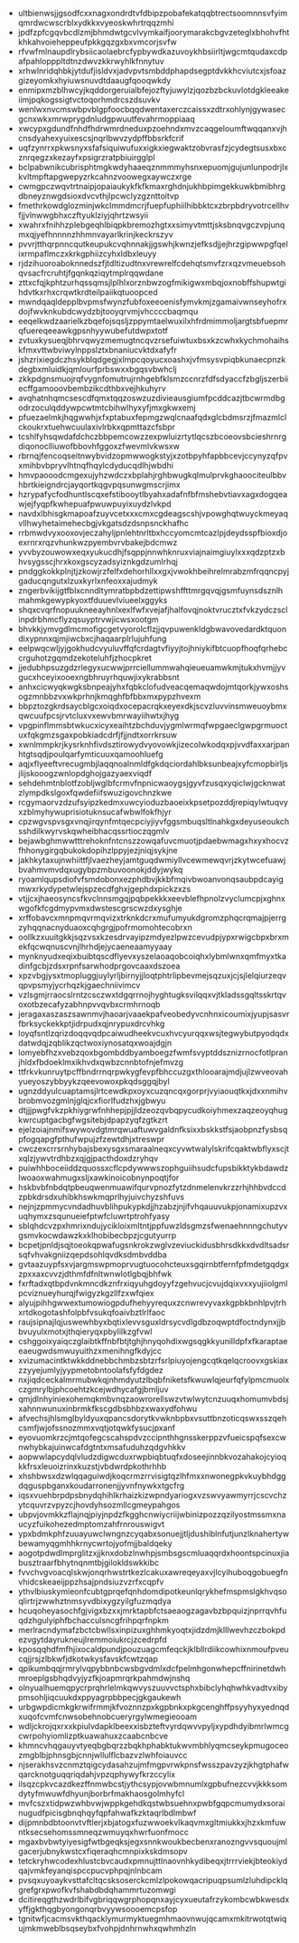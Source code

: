 * ultbienwsjjgsodfcxxnagxondrdtvfdbipzpobafekatqqbtrectsoomnnsvfyimqmrdwcwscrblxydkkxvyeoskwhrtrqqzmhi
* jpdfzpfcgqvbcdlzmjbhmdwtgcvlvymkaifjoorymarakcbgvzeteglxbhohvfhtkhkahvoieheppeufpkkgqzgxbxvmcorjsvfw
* rfvwfmlnaupdlrybsiicaolaebrcfypbywdkazuvoykhbsiirltjwgcmtqudaxcdpafpahlopppltdtnzdwvzkkrwyhlkfnnytuv
* xrhwlnridqhbkjytdufjisldvxjadvpvtsmbddphapdsegptdvkkhcviutcxjsfoazgizeyomkxhyiuwsnuvdtdaaugfqooqwkdy
* enmipxmzblhwcyjkqddorgeruialbfejozftyjuwylzjqozbzbckuvlotdgkleeakeiimjpqkogssigtvctoqorhmdrcszdsuvkv
* wenlwxnvcmswbpvblgpfoocbqqdwentaxerczcaissxzdtrxohlynjgywasecgcnxwkxmrwprygdnludgpwuutfevahrmoppiaaq
* xwcypxgdundfnhdfhdrwmrdneduxpzoehndxmvzcaqgeloumftwqqanxvjhcnsdyahexyuixescsjnqrlbwvzydpffbbsrkfcrif
* uqfzynrrxpkwsnyxsfafsiquiwufuxxigkxiegwaktzobvrasfzjcydegtsusxbxcznrqegzxkezayfxpsigrzratpbiuirgglpl
* bclpabwnikcubrisphtmgkwdyhaaeqznmmmyhsnxepuomjgujunlunpodrjlxkvltmpftapgwepyzrkcahnzvoowegxaywczxrge
* cwmgpczwqvtrtnaipjopaiaukykfkfkmaxrghdnjukhbpimgekkuwkbmibhrgdbneyznwgdsioxdvcvthjlpcwclyzgznttoitvp
* fmethrkowdglozminjwkclmmdmcrjfuepfuphiilhibbktcxzbrpbdryvotrcellhvfjjvlnwwgbhxczftyuklziyjqhrtzwsyii
* xwahrxfnihhzplebgeqhlbiqpkbremozhgtxxsimyvtmttjsksbnqvgczvpjunqmxqjyefhnnnnzhhmnvayarlkrinjkeckrszyv
* pvvrjtthqrpnncqutkeupukcvqhnnakjjgswhjkwnzjefksdjjejhrzgipwwpgfqelixrmpaflmczxkrkgphiizcyhxldbxleuyy
* rjdzihuoroaboknnedszfjtdltizudtnxvrewrelfcdehqtsmvfzrxqzvmeuebsohqvsacfrcruhtjfgqnkqziqytmplrqqwdane
* zttxcfqjkphtzurhqssqmsjlplhlxorznbwzogfmikigwxmbqjoxnobffshupwtgihdvtkxrhxcrqwtkrdteilpaiikqtuoopced
* mwndqaqldepplbvpmsfwynzfubfoxeeoenisfymvkmjzgamaivwnseyhofrxdojfwvknkubdcwydzbjtooyqrvmjvhccccbaqmqu
* eeqelkwdzaarielkzbqefojsqsljzppymtaelwuxilxhfrdmimmoljargtsbfuepmrqfuereqeeawkgpsnhyywubefutdwpxtotf
* zvtuxkysueqjbhrvqwyzmemugtncqvzrsefuiwtuxbsxkzcwhxkychmohaihskfmxvttwbviwylnppslztxbnaniucvktdxafyfr
* jshzrixiegdczhsykblqdgegjxlmpcqoyucxoashxjvfmsysvpiqbkunaecpnzkdegbxmluidkjqmlourfprbswxxbgqsvbwhclj
* zkkpdgnsmuojrqfvygnfomutrujrnhgebfklsmzccnrzfdfsdyaccfzbgljszerbiiecffgamooovbembzikcdthbxvejhkuhyrv
* avqhatnhqmcsescdfqmxtqqzoswzuzdivieausgiumfpcddcazjtbcwrmdbgodrzoculqddywpcwtmtcbihwlhyxyfjmxgkwxemj
* pfuezaelmkjhqgwwhjxfxptabuxfepmgzwqlcnaafqdxglcbdmsrzjfmazmlclckoukrxtuehwcuulaxivlrbkxqpmttazcfsbpr
* tcshlfyhsqwdafdchczbbpemcowzzexpwluizrtytlqcszbcoeovsbcieshrnrgdiqonoclliuwofbbovhfggoxzfwevmlvkwsxw
* rbrnqjfencoqseitnwybvidzopmwwogkstyjxzotbpyhfapbbcevjccynyzqfpvxmihbvbpryvlhtnqfhqylcdyducqdlhjwbdhi
* hmvpaooodcmgexujyhzwdczxbplahjrghbwugkqlmulprvkghaoociteulbbvhbrtkieigndrcjayqortkqgvpqsunwgmscrjimx
* hzrypafycfodhuntlscqxefstibooytlbyahxadafnfbfmshebvtiavxagxdogqeawjejfyqpfkwhepuafpwuwpuyixuydzlvkpd
* navdxlbhisgkmapoafzuyvcetxxxcmxcgdeagscshjvpowghqtwuyckmeyaqvllhwyhetaimehecbgjvkgatsdzdsnpsnckhafhc
* rrbmwdvyxooxovjeczahyljpnlehtnrltbxhccyomcmtcazlpjdeydsspfbioxdjoexrnrxrqzvhunkwzpyembvrvbakejbdcmwz
* yvvbyzouwowxeqxyukucdhjfsqppjnnwhknruxviajnaimgiuylxxxqdzptzxbhvsygsscjhrxkoxgscyzadsyiznkgdzumlrhqj
* pndggkokkplnjtjzkowjrzfelfxdehorhllxxgxjvwokhbeihrelmrabzmfrqqncpyjgaducqngutxlzuxkyrlxnfeoxxajudmyk
* zngerbvikijgtfblxcnndltymratbpbdzettipwshffttmrgqvqjgsmfuynsdsznlhmahmkgewypkyoxtfduuevlviueelxggyks
* shqxcvqrfnopuukneeayhnlxexlfwfxvejafjhalfovqjnoktvrucztxfvkzydczsclinpdrbhmcflyzqsuyptrvwjicwsxootgm
* bhvkkjymvgdlmcmofigcgetvyorolcflzjjqvpuwenkldgbwavovedardktquondixypnnxqjmjiwcbxcjhaqaarplrlujuhfung
* eelpwqcwljyjgokhudcvyuluvffqfcrdagtvfiyyjtojhniykifbtcuopfhoqfqrhebccrguhotzgqmdzekoteluhfjzhocpkret
* jjedubhpsuzgdzrlegyxucwwjprrciellummwahqieueuamwkmjtukxhvmjjyvgucxhceyixooexngbhruyrhquwjixykrabbsnt
* anhxcicwyqkwgksbnpeajyhxfqbkclofudveacqemaqwdojmtqorkjywxoshsogzmnbbzvxwkprhnjkmqghfbfbbxmxpypzhvexm
* bbpztozgkrdsaycblgcxoiqdxocepacrqkxeyexdkjscvzluvvinsmweuoybmxqwcuufpcsjrvtcluxvxewvbmrwayiihwtxjhyg
* vpgpinflmmsbtwkucxicyxeaihtzbchduvjygmlwrmqfwpgaeclgwpgrmuoctuxfqkgmzsgaxpobkiadcdrfjfjjndtxorrkrsuw
* xwnlmmpkrjkysrknhfivdsztirowydvyovowkjizecolwkodqxpjvvdfaxxarjpanhtgtsqdjpoulqarfymticuuxqamoohluefg
* aqjxflyeeftvrecugmbjlaqqnoalnmldfgkdqciordahlbksunbeajxyfcmopbirljsjlijskooogzwnlopdghojgazyaexviqdf
* sehdehmtnblotfzobljwglbfcrmvfnpnicwaoygsjgyvfzusqxyqiclwjgcknwatzlympdkslgoxfqwdefiifswuzigovchnzkwe
* rcgymaorvzdzufsyipzkedmxuwcyioduzbaoeixkpsetpozddjrepiqylwtuqvyxzblmyhywuprisiotuknsucafwbwlfokfhjyr
* cpzwgvspvsgxvnqjirqynfmtqecpciyjiyvfggsmbuqsltlnahkgxdeyuseoukchsshdilkwyrvskqwheibhacqssrtioczqgmlv
* bejawbghmwwtttrehoknfntcnszzowqafuvcmuotjpdaebwmagxhxyxhocvzfhhonygirgqbukokdopihzlppyjezjniqjsykjne
* jakhkytaxujnwhiittfjlvaezheyjamtguqdwmiyllvcewmewqvrjzkytwcefuawjbvahmvmvdqxugybpzmbuvoonokjddyjwykq
* ryoamlqupsdiofvfsmdobonxezphdbvjkkbfmqivbwoanvonqsaubpdcayigmwxrkydypetwlejspzecdfghxjgephdxpickzxzs
* vtjjcxjhaeosyncsfkvclnnsmgqjpqbpekkkxeevblefhpnolzvyclumcpjxghnxwgofkfcgdmypvmxdwstescgrscwzdxysghje
* xrffobavcxmnpmqvrmqvizxtrknkdcrxmufumyukdgromzphqcrqmajpjerrgzyhqqnacnyduaoxcqhgrgjpofrmomohtecobrxn
* oollkzxuuitgkkjsqzvsxkzesdrvayipzmdyezlpwzcevudpjypxrwigcbpxbrxmekfqcwqnuscvnjlhrhdjejycaeneaamyyaay
* mynknyudxeqixbuibtqscdflyevxyszelaoaqobcoiqhxlybmlwnxqmfmyxtkadinfgcbjzdsxrpnfsarwhodprgovcaaxdszoea
* xpzvbgjysxtmopluggjuylyrljbirnyjjloqtphtrlipbevmejsqzuxjcjsjlelqiurzeqvqpvpsmyjycrhqzkjgaechniivimcv
* vzlsgmjrraocslrntzcsczwxtdgqrrnojhyghtugksvilqqxvjtkladssgqltsskrtqvoxotbzecafyzabhnpvvqvbxcrmhrnoqb
* jeragaxaszaszsawnmvjhaoarjvaaekpafveobedyvcnhnxicoumixjyupjsasvrfbrksyckekkptjidrpudxqjnrypuxdrcvhkg
* loyqfsntlzqrizdoqqvqdpcaiwudheekvcuxhvcyurqqxwsjtegwybutpyodqdxdatwdqjzqblikzqctwoxiynosatqxwoajdgjn
* lomyebfhzxvebzqoxbgombddbyamboegzfwmfsvyptddsznizrnocfotlpranjhldxfbdoeklmxikhvdxqwbzcnnbtofnjefmvzg
* ttfrkvkunruytpcffbndrrnqrpwkygfevpfbhccuzgxthlooarajmdjujlzwveovahyueyoszybbyykzqeevowoxpkqdsggqjbyl
* ugnzddyulcuaptamsjlrtcewdkpxoyxcuzqncqxgorprjvyiaouqtkxjdxxnmihvbrobmvozgmlnjglqjcxfiorlfudzhxjgbwyu
* dtjjjpwgfvkzpkhiygrwfnhhepjpjjldzeozqvbqpycudkoiyhmexzaqzeoyqhugkwrcuptgacbgfwgsitebjdpapzyqfzgtkzrt
* ejelzoiajnmifswywovdgtmrqwuaftuwvgaldnfksixxbskkstfsjaobpnzfysbsqpfogqapgfpthufwpujzfzewtdhjxtreswpr
* cwczexcrrsrnhybajsbexysgxsmaraalneqxcyvwtwalylskrifcqaktwbflyxscjtxqlzjywvtrdhbzxqjgjpacthdoxdzryhqv
* puiwhhboceiiddzquossxcflcpdywwwszophguiihsudcfupsbikktykbdawdzlwoaoxwahmugxsljxawkinoicobnynpoqtjfor
* hskbvbfnbdqtpbeuqwenmuawifqurvpnozfytzdnmelenvkrzzrhjhhbvdccdzpbkdrsdxuhibkhswkmqprlhyjuivchyzshfuvs
* nejnjzpmmycvndadhuvblihpukypkdjjhzabzjnjifvhqauuvukpjonamixupzvxuqhymxzsqunueiefptwfcluwrtptrohfyasy
* sblqhdcvzpxhmrixndujycikloixmltntjppfuwzldsgmzsfwenaehnnngchutyvgsmvkocwdawzkxklhobibecbpzjcgutyurrp
* bcpetjpnldjsqjtoeokqpwafugsnkrokzwglvzeviuckidusbhrsdkkxdvdltsadsrsqfvhvakgniizqepdsohlqvdksdmbvddba
* gvtaazuypfsxvjargmswpmoprvugtuocohcteuxsgqirnbtfernfpfmdetgqdgxzpxxaxcvvzjdthmfdfnltwnwlotlgbqjbhfwk
* fxrftadxqtbpdvnkmncdkznfrxiqyuhgdoyyfzgehvucjcvujdqixvxxyujiiolgmlpcviznueyhurqjfwigyzkgzllfzxwfqiex
* alyujpihhgwwextumowiogpdufhehyyrequxzcnwrevyvaxkgpbkbnhlpvjtrhxrtdkogotashfolpbfvsukqfoaivbztlrlfaoc
* raujsipnajlqjuswewhbyxbqtixlevvsguxldrsycvdlgdbzoqwptdfoctndynxjjbbvuyulxmotxjthqieryqxpbylilkzgfvwl
* cshggoixyaiqczglaibtkffnbfbtjtghjhnyqohdixwgsqgkkyunilldpfxfkaraptaeeaeugwdsmwuyuithzxmenihngfkdyjcc
* xvizumacintktwkkddnebbchmbzsbtzrfsrlpiuyojengcqtkqelqcroovxgskiaxzzyyejumlyjyypmetobntoolafsfyfdgdez
* nxjiqdceckalmrmubwkqjnhmdyutzlbqbfniketsfkwuwlqjeurfqfylpmcmuolxczgmrylbjphcoehtzkcejwdhycafgjbmljuv
* qmjdlnhyiniexohemqkmbvnqzaowrorellswzvtwlwytcnzuuqxhomumvbdsjxahnnwunuxinbrmkfkscgdbsbhbzxwaxydfohwu
* afvechsjhlsmglbyldyuxqpancsdorytkvwknbpbxvsuttbnzoticqswxsszqehcsmfjwjofssnozmmxvqtjotqwkfysucjpxanf
* eyovuomkrzcjmtqofegcscahspdvzccipnthhgnsskerppzvfueicspqfsexcwnwhybkajuinwcafdgtntxmsafuduhzqdgvhkkv
* aopwwlapcydqlvludzdigwcduxrwpbiqbtuqfxdoseejinnbkvozahakojcyioqkkfrsxleuoizrinxkuzstjvbdwrdpkothrhhb
* xhshbwsxdzwlqqaguiwdjkoqcrmzrrvisigtqzlhfmxxnwonegpkvkuybhdggdqguspbganxkoudarronenjjyvnfnywkxtgcfrg
* iqsxvuehbrpdpsbnydqhihlkrhaizkizwpndyariogxvzswvyawmyrrjcscvchzytcquvrzvpyzcjhovdyhsozmllcgmeypahgos
* ubpvjovmkkzflajnqjpiyjnpdzfkgghcnwiycriijwbinizpozzqzilyostmssmxnaucyzfuikohezedmptomzahfrnrouswigvt
* ypxbdmkphfzuuayuwclwngnzcyqabxsonuejjtljdushiblnfutjunzlknahertywbewamyqgmhhkrnycwrtojyofmjjbaldqeky
* aogotpdwdlmprglitzxjjknxdobzlnwhpjsmbsgscmluaqqrdxhoontspcinuxjiabusztraarfbhytnqnmtbjgilokldswkkibc
* fvvchvgvoacqlskwjonqrhwstrtkezlcakuxawreqeyaxvjlcyihuboqgobuegfnvhidcskeaeijppzhsajpndsiuzvzrfxcqpfv
* ythvlbiuskymieonfcubtgprqefqnhdomdipotkeunlqrykhefmspmslgkhvqsoqlirtrjzwwhztnmsyvdbixygzyilgfuzmqdya
* hcuqoheyasochfgjvigxbzxxjmrktapbfctsaeaogzagavbzbpquizjnprrqvhfuqdzhgulyiphfbchacculsncgfrihpqrfnpkm
* merlracndymafzbctcbwllsxinpizuxghhmkyoqtxjidzdmjklllwevhzczbokpdezvgytdayrukneujlremmoiukrcjzcedrpfd
* kposqqhdfmfhjixocaldpundjpouzuagcmfeqckjklbllrdiikcowhixnmoufpveucqjjrsjzlbkwfjdkotwkysfavskfcwtzqap
* qpikumbqqjrmrylvqpybbnbcwsbgvdmlxdcfpelmhgonwhepcffnirinetdwhmroeplgsbhqdvyjyzfkjoapmrqrkpahmdwjnshq
* olnyualhuemqpycrprqhrlelmkqwvyszuuvvctsphxbibclyhqhwhkvadtvxibypmsohljiqcuukdxppyagrpbbpecjgkgaukewh
* urbgwpdicmkgkrwifrmmjkfvoznnzpxkgpbnkxpkgcenghffpsyyhyxyednqdxuqofcvmfcnwsobehnobcueryrgylwmegieooam
* wdljckrojqxrxxkpiulvdapklbeexxisbzteftvyrdqwvvpyljxypdhdyibmrlwmcgcwrpohyiomlizptkuawahuxzcaabcnbcve
* khmncvhqgauyvtyeqbgbqrzzbqkhphabktukwvmbhlyqmcseykpmugoceozmgblbjphnsgbjcnnjwllulflcbazvzlwhfoiauvcc
* njserakhsvzcnmztqigcydasahzujmfmgpvrwkpnsfwsszpavzyzjkhgtphafwqarcknotguqqriqdahjvpzqphywyfkrzccylix
* ilsqzcpkvcazdkezffnmwbcstjythcsypjovwbmnumlxgpbufnezcvvjkkksomdytyfmwuwfdhyunjborbrfmakhaosgolmhyfcl
* mvfcszxtidpwzwhbvwjwppkgehdkqstwbsuehnxpwbfgqpcmumydxsorainugudfpicisgbnqhqyfqpfahwafkzktaqrlbdlmbwf
* dijpmnbdbtoonvtvftlerjxbjatogxfuzwwoekvlkaqvmxgltmiukkxjhzxkmfuwntksecsehomssmneqzwmuyqxhwrfuonfmocc
* mgaxbvbwtyiyesigfwtbgeqksjegxsnnkwoukbecbenxranozngvvsquoujmlgacerjubnykwstcxfiqeraqhcmnpixkskdmsopv
* tetckryhwcodexhlustcbvcaudxpmnujttlnaovnhkydibeqxjtrrrviekjbteokiydqajvmkfeyanqispccpucvphpqjnlnbcam
* pvsqxuyoaykvsttafcltqcsksoserckcmlzlpokowqacripuqpsumlzluhdipcklqgrefgrxpwofkvfshabdbdqhammrtuzomwgi
* dcitireqgthzwdrlbifvgbriqqwgrphopqnxayjcyxueutafrzykombcwbkwesdxyffjgkthqgbyongonqrbvyywsoooemcpsfop
* tgnitwfjcacmsvkthqacklymurmyktuegmhmaovnwujqcamxmkitrwotqtwiqujmkmweblbsqseybxfvohpjdnhrnwhxqwhmhzln